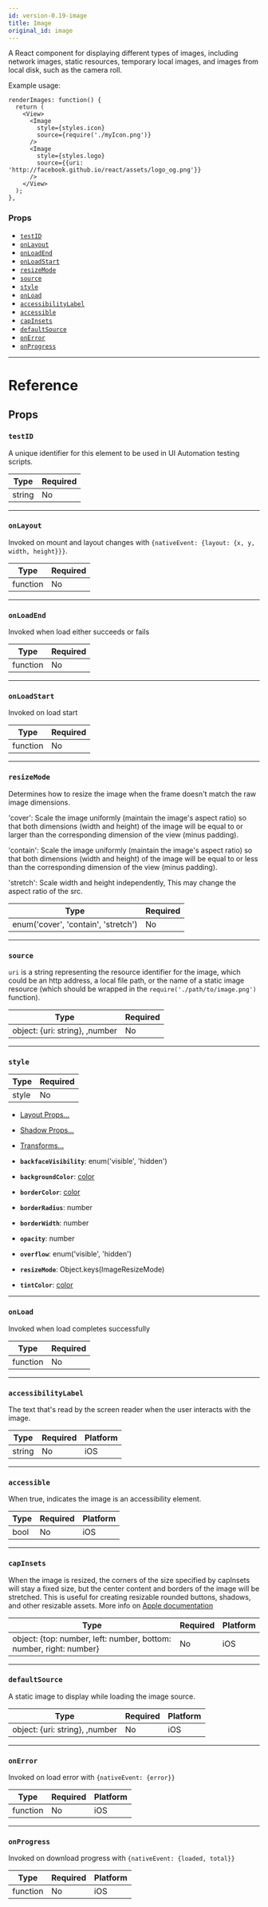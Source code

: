 ```yaml
---
id: version-0.19-image
title: Image
original_id: image
---
```

A React component for displaying different types of images,
including network images, static resources, temporary local images, and
images from local disk, such as the camera roll.

Example usage:

```
renderImages: function() {
  return (
    <View>
      <Image
        style={styles.icon}
        source={require('./myIcon.png')}
      />
      <Image
        style={styles.logo}
        source={{uri: 'http://facebook.github.io/react/assets/logo_og.png'}}
      />
    </View>
  );
},
```

### Props

- [`testID`](image.md#testid)
- [`onLayout`](image.md#onlayout)
- [`onLoadEnd`](image.md#onloadend)
- [`onLoadStart`](image.md#onloadstart)
- [`resizeMode`](image.md#resizemode)
- [`source`](image.md#source)
- [`style`](image.md#style)
- [`onLoad`](image.md#onload)
- [`accessibilityLabel`](image.md#accessibilitylabel)
- [`accessible`](image.md#accessible)
- [`capInsets`](image.md#capinsets)
- [`defaultSource`](image.md#defaultsource)
- [`onError`](image.md#onerror)
- [`onProgress`](image.md#onprogress)






---

# Reference

## Props

### `testID`

A unique identifier for this element to be used in UI Automation
testing scripts.

| Type | Required |
| - | - |
| string | No |




---

### `onLayout`

Invoked on mount and layout changes with
`{nativeEvent: {layout: {x, y, width, height}}}`.

| Type | Required |
| - | - |
| function | No |




---

### `onLoadEnd`

Invoked when load either succeeds or fails

| Type | Required |
| - | - |
| function | No |




---

### `onLoadStart`

Invoked on load start

| Type | Required |
| - | - |
| function | No |




---

### `resizeMode`

Determines how to resize the image when the frame doesn't match the raw
image dimensions.

'cover': Scale the image uniformly (maintain the image's aspect ratio)
so that both dimensions (width and height) of the image will be equal
to or larger than the corresponding dimension of the view (minus padding).

'contain': Scale the image uniformly (maintain the image's aspect ratio)
so that both dimensions (width and height) of the image will be equal to
or less than the corresponding dimension of the view (minus padding).

'stretch': Scale width and height independently, This may change the
aspect ratio of the src.

| Type | Required |
| - | - |
| enum('cover', 'contain', 'stretch') | No |




---

### `source`

`uri` is a string representing the resource identifier for the image, which
could be an http address, a local file path, or the name of a static image
resource (which should be wrapped in the `require('./path/to/image.png')` function).

| Type | Required |
| - | - |
| object: {uri: string}, ,number | No |




---

### `style`



| Type | Required |
| - | - |
| style | No |


  - [Layout Props...](layout-props.md#props)

  - [Shadow Props...](shadow-props.md#props)

  - [Transforms...](transforms.md#props)

  - **`backfaceVisibility`**: enum('visible', 'hidden')

  - **`backgroundColor`**: [color](colors.md)

  - **`borderColor`**: [color](colors.md)

  - **`borderRadius`**: number

  - **`borderWidth`**: number

  - **`opacity`**: number

  - **`overflow`**: enum('visible', 'hidden')

  - **`resizeMode`**: Object.keys(ImageResizeMode)

  - **`tintColor`**: [color](colors.md)



---

### `onLoad`

Invoked when load completes successfully

| Type | Required |
| - | - |
| function | No |




---

### `accessibilityLabel`

The text that's read by the screen reader when the user interacts with
the image.


| Type | Required | Platform |
| - | - | - |
| string | No | iOS  |




---

### `accessible`

When true, indicates the image is an accessibility element.


| Type | Required | Platform |
| - | - | - |
| bool | No | iOS  |




---

### `capInsets`

When the image is resized, the corners of the size specified
by capInsets will stay a fixed size, but the center content and borders
of the image will be stretched.  This is useful for creating resizable
rounded buttons, shadows, and other resizable assets.  More info on
[Apple documentation](https://developer.apple.com/library/ios/documentation/UIKit/Reference/UIImage_Class/index.html#//apple_ref/occ/instm/UIImage/resizableImageWithCapInsets)


| Type | Required | Platform |
| - | - | - |
| object: {top: number, left: number, bottom: number, right: number} | No | iOS  |




---

### `defaultSource`

A static image to display while loading the image source.


| Type | Required | Platform |
| - | - | - |
| object: {uri: string}, ,number | No | iOS  |




---

### `onError`

Invoked on load error with `{nativeEvent: {error}}`


| Type | Required | Platform |
| - | - | - |
| function | No | iOS  |




---

### `onProgress`

Invoked on download progress with `{nativeEvent: {loaded, total}}`


| Type | Required | Platform |
| - | - | - |
| function | No | iOS  |






